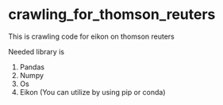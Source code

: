 # crawling_for_thomson_reuters
This is crawling code for eikon on thomson reuters

Needed library is
1. Pandas
2. Numpy
3. Os
4. Eikon 
(You can utilize by using pip or conda)
